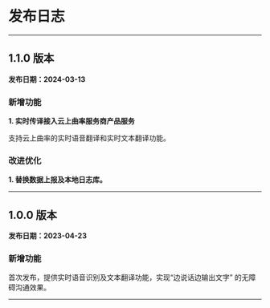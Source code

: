 # 发布日志

- - -

## 1.1.0 版本

**发布日期：2024-03-13**

<h3>新增功能</h3>

**1. 实时传译接入云上曲率服务商产品服务**

支持云上曲率的实时语音翻译和实时文本翻译功能。

<h3>改进优化</h3>

**1. 替换数据上报及本地日志库。**

---



## 1.0.0 版本

**发布日期：2023-04-23**

<h3>新增功能</h3>

首次发布，提供实时语音识别及文本翻译功能，实现“边说话边输出文字” 的无障碍沟通效果。

---
